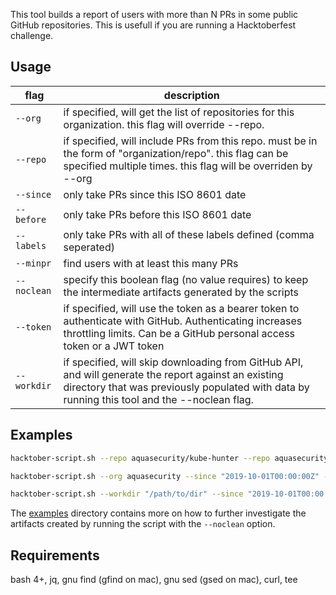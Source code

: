 This tool builds a report of users with more than N PRs in some public GitHub repositories. This is usefull if you are running a Hacktoberfest challenge.

## Usage

flag | description
--- | ---
`--org` | if specified, will get the list of repositories for this organization.  this flag will override --repo.
`--repo` | if specified, will include PRs from this repo. must be in the form of "organization/repo". this flag can be specified multiple times. this flag will be overriden by --org
`--since` | only take PRs since this ISO 8601 date
`--before` | only take PRs before this ISO 8601 date
`--labels` | only take PRs with all of these labels defined (comma seperated)
`--minpr` | find users with at least this many PRs
`--noclean` | specify this boolean flag (no value requires) to keep the intermediate artifacts generated by the scripts
`--token` | if specified, will use the token as a bearer token to authenticate with GitHub. Authenticating increases throttling limits. Can be a GitHub personal access token or a JWT token
`--workdir` | if specified, will skip downloading from GitHub API, and will generate the report against an existing directory that was previously populated with data by running this tool and the --noclean flag.

## Examples
```bash
hacktober-script.sh --repo aquasecurity/kube-hunter --repo aquasecurity/trivy --since "2019-10-01T00:00:00Z" --before "2019-10-31T00:00:00Z" --minpr 3

hacktober-script.sh --org aquasecurity --since "2019-10-01T00:00:00Z" --before "2019-10-31T23:59:59Z" --minpr 3 --noclean --token a1b2c3

hacktober-script.sh --workdir "/path/to/dir" --since "2019-10-01T00:00:00Z" --before "2019-10-31T23:59:59Z" --minpr 3 --noclean
```

The [examples](./examples) directory contains more on how to further investigate the artifacts created by running the script with the `--noclean` option.

## Requirements
bash 4+, jq, gnu find (gfind on mac), gnu sed (gsed on mac), curl, tee
